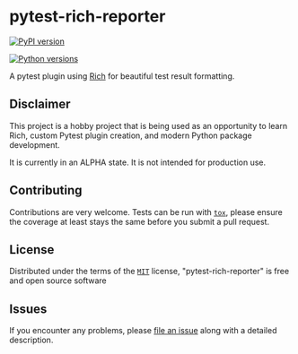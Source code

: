 # pytest-rich-reporter

[![PyPI version](https://img.shields.io/pypi/v/pytest-rich-reporter.svg)](https://pypi.org/project/pytest-rich-reporter)

[![Python versions](https://img.shields.io/pypi/pyversions/pytest-rich-reporter.svg)](https://pypi.org/project/pytest-rich-reporter)

A pytest plugin using [Rich](https://github.com/Textualize/rich) for beautiful test result formatting.

## Disclaimer

This project is a hobby project that is being used as an opportunity to learn Rich, custom Pytest plugin creation, and modern Python package development.

It is currently in an ALPHA state. It is not intended for production use.

## Contributing

Contributions are very welcome. Tests can be run with [`tox`](tox.ini), please ensure
the coverage at least stays the same before you submit a pull request.

## License

Distributed under the terms of the [`MIT`](LICENSE) license, "pytest-rich-reporter" is free and open source software

## Issues

If you encounter any problems, please [file an issue](https://github.com/joshuadavidthomas/pytest-rich-reporter/issues/new) along with a detailed description.
